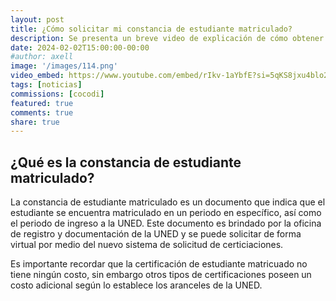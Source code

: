 ```yaml
---
layout: post
title: ¿Cómo solicitar mi constancia de estudiante matriculado?
description: Se presenta un breve video de explicación de cómo obtener la constancia de estudiante matriculado en la UNED
date: 2024-02-02T15:00:00-00:00
#author: axell
image: '/images/114.png'
video_embed: https://www.youtube.com/embed/rIkv-1aYbfE?si=5qKS8jxu4blo28LS
tags: [noticias]
commissions: [cocodi]
featured: true
comments: true
share: true
---
```

## ¿Qué es la constancia de estudiante matriculado?

La constancia de estudiante matriculado es un documento que indica que el estudiante se encuentra matriculado en un periodo en específico, así como el periodo de ingreso a la UNED. Este documento es brindado por la oficina de registro y documentación de la UNED y se puede solicitar de forma virtual por medio del nuevo sistema de solicitud de certiciaciones. 

Es importante recordar que la certificación de estudiante matricuado no tiene ningún costo, sin embargo otros tipos de certificaciones poseen un costo adicional según lo establece los aranceles de la UNED. 
